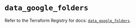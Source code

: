 # `data_google_folders`

Refer to the Terraform Registry for docs: [`data_google_folders`](https://registry.terraform.io/providers/hashicorp/google-beta/5.39.1/docs/data-sources/google_folders).
